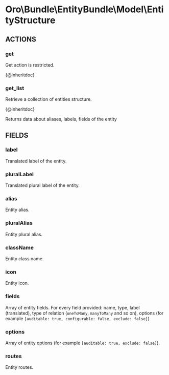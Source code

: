 # Oro\Bundle\EntityBundle\Model\EntityStructure

## ACTIONS  

### get

Get action is restricted.

{@inheritdoc}

### get_list

Retrieve a collection of entities structure.

{@inheritdoc}

Returns data about aliases, labels, fields of the entity

## FIELDS

### label

Translated label of the entity.

### pluralLabel

Translated plural label of the entity.

### alias

Entity alias.

### pluralAlias

Entity plural alias.

### className

Entity class name.

### icon

Entity icon.

### fields

Array of entity fields. For every field provided: name, type, label (translated), type of relation (`oneToMany`, 
`manyToMany` and so on), options (for example `[auditable: true, configurable: false, exclude: false]`)

### options

Array of entity options (for example `[auditable: true, exclude: false]`).

### routes

Entity routes.
